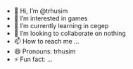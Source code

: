 - 👋 Hi, I’m @trhusim
- 👀 I’m interested in games
- 🌱 I’m currently learning in cegep
- 💞️ I’m looking to collaborate on nothing
- 📫 How to reach me ...
- 😄 Pronouns: trhusim
- ⚡ Fun fact: ...

<!---
trhusim/trhusim is a ✨ special ✨ repository because its `README.md` (this file) appears on your GitHub profile.
You can click the Preview link to take a look at your changes.
--->